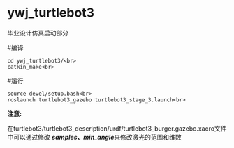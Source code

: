 # ywj_turtlebot3
毕业设计仿真启动部分

#编译<br>
```
cd ywj_turtlebot3/<br>
catkin_make<br>
```

#运行<br>
```
source devel/setup.bash<br>
roslaunch turtlebot3_gazebo turtlebot3_stage_3.launch<br>
```

**注意:**

在turtlebot3/turtlebot3_description/urdf/turtlebot3_burger.gazebo.xacro文件中可以通过修改
***samples、min_angle***来修改激光的范围和维数
